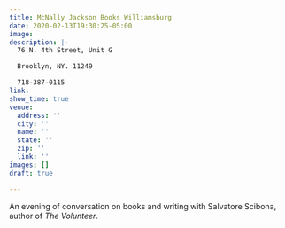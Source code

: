 ```yaml
---
title: McNally Jackson Books Williamsburg
date: 2020-02-13T19:30:25-05:00
image: 
description: |-
  76 N. 4th Street, Unit G

  Brooklyn, NY. 11249

  718-387-0115
link: 
show_time: true
venue:
  address: ''
  city: ''
  name: ''
  state: ''
  zip: ''
  link: ''
images: []
draft: true

---
```

An evening of conversation on books and writing with Salvatore Scibona, author of _The Volunteer_.